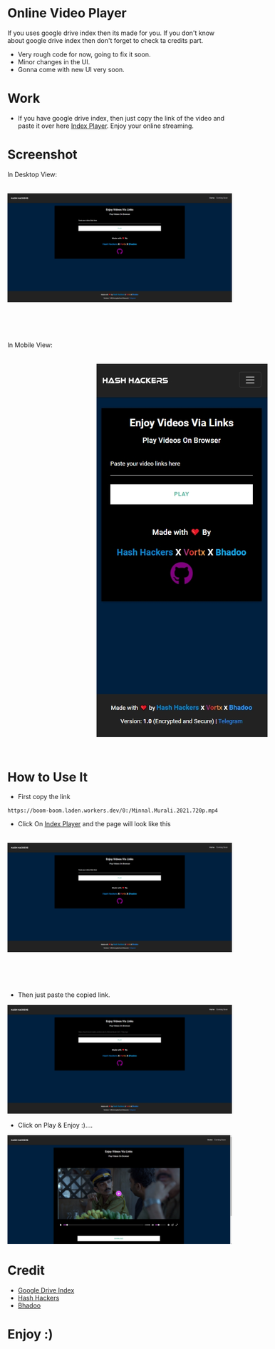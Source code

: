 # **Online Video Player**
If you uses google drive index then its made for you. If you don't know about google drive index then don't forget to check ta credits part.

- Very rough code for now, going to fix it soon.
- Minor changes in the UI.
- Gonna come with new UI very soon.

# **Work**
- If you have google drive index, then just copy the link of the video and paste it over here <a href="" target="_blank"> Index Player</a>. Enjoy your online streaming.

# **Screenshot**
In Desktop View:

<img src="img.jpg" style="margin-top:20px; margin-bottom:70px;">

In Mobile View:

<img src="img2.jpg" style="margin-top:20px; margin-bottom:30px;margin-left:200px;">

# **How to Use It**
- First copy the link 
```
https://boom-boom.laden.workers.dev/0:/Minnal.Murali.2021.720p.mp4
``` 

- Click On <a href="">Index Player</a> and the page will look like this



<img src="img.jpg" style="margin-top:20px; margin-bottom:70px;">

- Then just paste the copied link.


<img src="img3.jpg">


- Click on Play & Enjoy :)....

<img src="img4.jpg">

# **Credit**
- <a href="https://gitlab.com/GoogleDriveIndex/Google-Drive-Index"> Google Drive Index </a>
- <a href="https://telegram.dog/HashHackers"> Hash Hackers</a>
- <a href="https://twitter.com/ParveenBhadoo"> Bhadoo </a>


# **Enjoy :)**